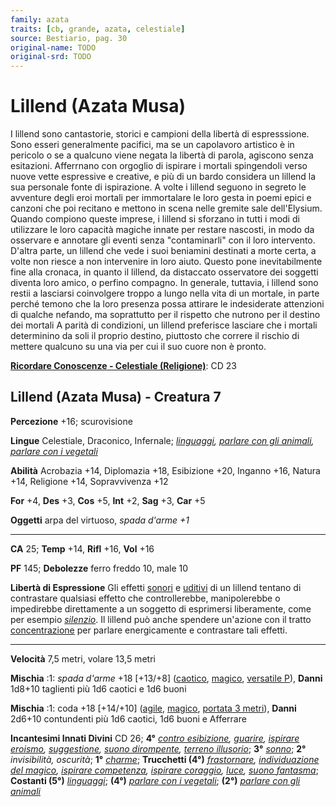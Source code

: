 ```yaml
---
family: azata
traits: [cb, grande, azata, celestiale]
source: Bestiario, pag. 30
original-name: TODO
original-srd: TODO
---
```


# Lillend (Azata Musa)

I lillend sono cantastorie, storici e campioni della libertà di espresssione.
Sono esseri generalmente pacifici, ma se un capolavoro artistico è in pericolo o
se a qualcuno viene negata la libertà di parola, agiscono senza esitazioni.
Afferrnano con orgoglio di ispirare i mortali spingendoli verso nuove vette
espressive e creative, e più di un bardo considera un lillend la sua personale
fonte di ispirazione. A volte i lillend seguono in segreto le avventure degli
eroi mortali per immortalare le loro gesta in poemi epici e canzoni che poi
recitano e mettono in scena nelle gremite sale dell'Elysium. Quando compiono
queste imprese, i lillend si sforzano in tutti i modi di utilizzare le loro
capacità magiche innate per restare nascosti, in modo da osservare e annotare
gli eventi senza "contaminarli" con il loro intervento. D'altra parte, un
lillend che vede i suoi beniamini destinati a morte certa, a volte non riesce a
non intervenire in loro aiuto. Questo pone inevitabilmente fine alla cronaca, in
quanto il lillend, da distaccato osservatore dei soggetti diventa loro amico, o
perfino compagno. In generale, tuttavia, i lillend sono restii a lasciarsi
coinvolgere troppo a lungo nella vita di un mortale, in parte perché temono che
la loro presenza possa attirare le indesiderate attenzioni di qualche nefando,
ma soprattutto per il rispetto che nutrono per il destino dei mortali A parità
di condizioni, un lillend preferisce lasciare che i mortali determinino da soli
il proprio destino, piuttosto che correre il rischio di mettere qualcuno su una
via per cui il suo cuore non è pronto.

**[Ricordare Conoscenze - Celestiale (Religione)](/azioni/abilita/ricordare-conoscenze)**:
CD 23

## Lillend (Azata Musa) - Creatura 7

**Percezione** +16; scurovisione

**Lingue** Celestiale, Draconico, Infernale;
_[linguaggi](/incantesimi/linguaggi),
[parlare con gli animali](/incantesimi/parlare-con-gli-animali),
[parlare con i vegetali](/incantesimi/parlare-con-i-vegetali)_

**Abilità** Acrobazia +14, Diplomazia +18, Esibizione +20, Inganno +16, Natura
+14, Religione +14, Sopravvivenza +12

**For** +4, **Des** +3, **Cos** +5, **Int** +2, **Sag** +3, **Car** +5

**Oggetti** arpa del virtuoso, _spada d'arme +1_

---

**CA** 25; **Temp** +14, **Rifl** +16, **Vol** +16

**PF** 145; **Debolezze** ferro freddo 10, male 10

**Libertà di Espressione** Gli effetti [sonori](/tratti/sonoro) e
[uditivi](/tratti/uditivo) di un lillend tentano di contrastare qualsiasi
effetto che controllerebbe, manipolerebbe o impedirebbe direttamente a un
soggetto di esprimersi liberamente, come per esempio
_[silenzio](/incantesimi/silenzio)_. Il lillend può anche spendere un'azione con
il tratto [concentrazione](/tratti/concentrazione) per parlare energicamente e
contrastare tali effetti.

---

**Velocità** 7,5 metri, volare 13,5 metri

**Mischia** :1: _spada d'arme_ +18 \[+13/+8] ([caotico](/tratti/caotico),
[magico](/tratti/magico), [versatile P](/tratti/versatile)), **Danni** 1d8+10
taglienti più 1d6 caotici e 1d6 buoni

**Mischia** :1: coda +18 \[+14/+10] ([agile](/tratti/agile),
[magico](/tratti/magico), [portata 3 metri](/tratti/portata)), **Danni** 2d6+10
contundenti più 1d6 caotici, 1d6 buoni e Afferrare

**Incantesimi Innati Divini** CD 26; **4°**
_[contro esibizione](/incantesimi/incantesimi-focalizzati),
[guarire](/incantesimi/guarire),
[ispirare eroismo](/incantesimi/incantesimi-focalizzati),
[suggestione](/incantesimi/suggestione),
[suono dirompente](/incantesimi/suono-dirompente),
[terreno illusorio](/incantesimi/terreno-illusorio)_; **3°**
_[sonno](/incantesimi/sonno)_; **2°** _invisibilità, oscurità_; **1°**
_[charme](/incantesimi/charme)_; **Trucchetti (4°)**
_[frastornare](/incantesimi/frastornare),
[individuazione del magico](/incantesimi/individuazione-del-magico),
[ispirare competenza](/incantesimi/incantesimi-focalizzati),
[ispirare coraggio](/incantesimi/incantesimi-focalizzati),
[luce](/incantesimi/luce), [suono fantasma](/incantesimi/suono-fantasma)_;
**Costanti (5°)** _[linguaggi](/incantesimi/linguaggi)_; **(4°)**
_[parlare con i vegetali](/incantesimi/parlare-con-i-vegetali)_; **(2°)**
_[parlare con gli animali](/incantesimi/parlare-con-gli-animali)_
